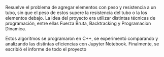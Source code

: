 Resuelve el problema de agregar elementos con peso y resistencia a un tubo, sin que el peso de estos supere la resistencia del tubo o la los elementos debajo. La idea del proyecto era utilizar distintas técnicas de programación, entre ellas Fuerza Bruta, Backtracking y Programacion Dinamica.

Estos algoritmos se programaron en C++, se experimentó comparando y analizando las distintas eficiencias con Jupyter Notebook. Finalmente, se escribió el informe de todo el proyecto
